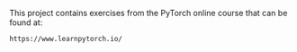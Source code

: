 This project contains exercises from the PyTorch online course that can be found at:
```
https://www.learnpytorch.io/
```
